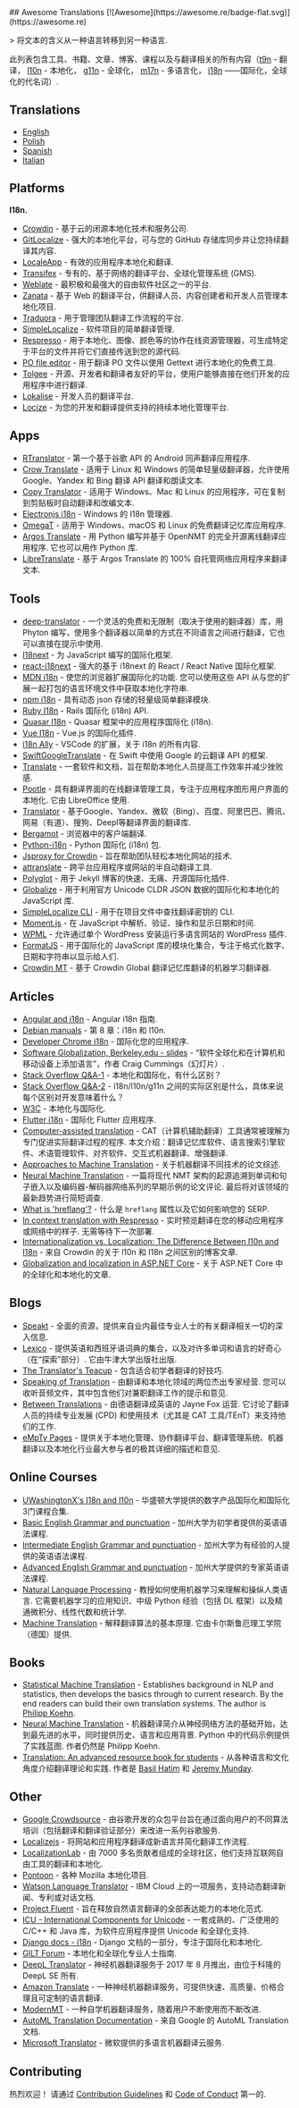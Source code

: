 <div class="github-widget" data-repo="mbiesiad/awesome-translations"></div>
<script async src="https://pagead2.googlesyndication.com/pagead/js/adsbygoogle.js"></script><ins class="adsbygoogle" style="display:block" data-ad-client="ca-pub-6890694312814945" data-ad-slot="5473692530" data-ad-format="auto"  data-full-width-responsive="true"></ins><script>(adsbygoogle = window.adsbygoogle || []).push({});</script>
## Awesome Translations [![Awesome](https://awesome.re/badge-flat.svg)](https://awesome.re)

&gt; 将文本的含义从一种语言转移到另一种语言.

此列表包含工具、书籍、文章、博客、课程以及与翻译相关的所有内容（[t9n](https://en.wikipedia.org/wiki/Translation) - 翻译， [l10n](https://en.wikipedia.org/wiki/Language_localisation) - 本地化， [g11n](https://en.wikipedia.org/wiki/Language_localisation#Globalisation_versus_localisation) - 全球化， [m17n](https://www.definify.com/word/multilingualization#:~:text=Noun,into%2C%20or%20for%20multiple%20languages) - 多语言化， [i18n](https://en.wikipedia.org/wiki/Language_localisation#Globalisation_versus_localisation) ——国际化，全球化的代名词）.



## Translations

- [English](https://github.com/mbiesiad/awesome-translations)
- [Polish](https://github.com/mbiesiad/awesome-translations/tree/pl_PL)
- [Spanish](https://web.archive.org/web/20220511155347/https://github.com/JoseDeFreitas/awesome-translations/tree/es_ES)
- [Italian](https://github.com/niedev/awesome-translations/tree/it_IT)

## Platforms

**I18n.**

- [Crowdin](https://crowdin.com/) - 基于云的闭源本地化技术和服务公司.
- [GitLocalize](https://gitlocalize.com/) - 强大的本地化平台，可与您的 GitHub 存储库同步并让您持续翻译其内容.
- [LocaleApp](https://www.localeapp.com/) - 有效的应用程序本地化和翻译.
- [Transifex](https://www.transifex.com/) - 专有的、基于网络的翻译平台、全球化管理系统 (GMS).
- [Weblate](https://weblate.org/) - 最积极和最强大的自由软件社区之一的平台.
- [Zanata](http://zanata.org/) - 基于 Web 的翻译平台，供翻译人员、内容创建者和开发人员管理本地化项目.
- [Traduora](https://github.com/traduora/traduora) - 用于管理团队翻译工作流程的平台.
- [SimpleLocalize](https://simplelocalize.io) - 软件项目的简单翻译管理.
- [Respresso](https://respresso.io/) - 用于本地化、图像、颜色等的协作在线资源管理器，可生成特定于平台的文件并将它们直接传送到您的源代码.
- [PO file editor](https://pofile.net/free-po-editor) - 用于翻译 PO 文件以使用 Gettext 进行本地化的免费工具.
- [Tolgee](https://tolgee.io) - 开源、开发者和翻译者友好的平台，使用户能够直接在他们开发的应用程序中进行翻译.
- [Lokalise](https://lokalise.com/) - 开发人员的翻译平台.
- [Locize](https://locize.com/) - 为您的开发和翻译提供支持的持续本地化管理平台.

## Apps

- [RTranslator](https://github.com/niedev/RTranslator) - 第一个基于谷歌 API 的 Android 同声翻译应用程序.
- [Crow Translate](https://github.com/crow-translate/crow-translate) - 适用于 Linux 和 Windows 的简单轻量级翻译器，允许使用 Google、Yandex 和 Bing 翻译 API 翻译和朗读文本.
- [Copy Translator](https://github.com/CopyTranslator/CopyTranslator) - 适用于 Windows、Mac 和 Linux 的应用程序，可在复制到剪贴板时自动翻译和改编文本.
- [Electronjs i18n](https://www.electronjs.org/apps/i18n-manager) - Windows 的 I18n 管理器.
- [OmegaT](https://omegat.org/) - 适用于 Windows、macOS 和 Linux 的免费翻译记忆库应用程序.
- [Argos Translate](https://github.com/argosopentech/argos-translate)  - 用 Python 编写并基于 OpenNMT 的完全开源离线翻译应用程序. 它也可以用作 Python 库.
- [LibreTranslate](https://github.com/uav4geo/LibreTranslate) - 基于 Argos Translate 的 100% 自托管网络应用程序来翻译文本.

## Tools

- [deep-translator](https://github.com/nidhaloff/deep-translator) - 一个灵活的免费和无限制（取决于使用的翻译器）库，用 Phyton 编写，使用多个翻译器以简单的方式在不同语言之间进行翻译，它也可以直接在提示中使用.
- [I18next](https://www.i18next.com/) - 为 JavaScript 编写的国际化框架.
- [react-i18next](https://react.i18next.com/) - 强大的基于 i18next 的 React / React Native 国际化框架.
- [MDN i18n](https://developer.mozilla.org/en-US/docs/Mozilla/Add-ons/WebExtensions/API/i18n)  - 使您的浏览器扩展国际化的功能. 您可以使用这些 API 从与您的扩展一起打包的语言环境文件中获取本地化字符串.
- [npm i18n](https://www.npmjs.com/package/i18n) - 具有动态 json 存储的轻量级简单翻译模块.
- [Ruby I18n](https://guides.rubyonrails.org/i18n.html) - Rails 国际化 (i18n) API.
- [Quasar I18n](https://quasar.dev/options/app-internationalization) - Quasar 框架中的应用程序国际化 (i18n).
- [Vue I18n](https://kazupon.github.io/vue-i18n/) - Vue.js 的国际化插件.
- [i18n Ally](https://github.com/antfu/i18n-ally) - VSCode 的扩展，关于 i18n 的所有内容.
- [SwiftGoogleTranslate](https://github.com/maximbilan/SwiftGoogleTranslate) - 在 Swift 中使用 Google 的云翻译 API 的框架.
- [Translate](https://github.com/translate/translate) - 一套软件和文档，旨在帮助本地化人员提高工作效率并减少挫败感.
- [Pootle](https://github.com/translate/pootle)  - 具有翻译界面的在线翻译管理工具，专注于应用程序图形用户界面的本地化. 它由 LibreOffice 使用.
- [Translator](https://github.com/UlionTse/translators) - 基于Google、Yandex、微软（Bing）、百度、阿里巴巴、腾讯、网易（有道）、搜狗、Deepl等翻译界面的翻译库.
- [Bergamot](https://github.com/browsermt) - 浏览器中的客户端翻译.
- [Python-i18n](https://pypi.org/project/python-i18n/) - Python 国际化 (i18n) 包.
- [Jsproxy for Crowdin](https://store.crowdin.com/products/crowdin-proxy-translator) - 旨在帮助团队轻松本地化网站的技术.
- [attranslate](https://github.com/fkirc/attranslate) - 跨平台应用程序或网站的半自动翻译工具.
- [Polyglot](https://github.com/untra/polyglot) - 用于 Jekyll 博客的快速、无痛、开源国际化插件.
- [Globalize](https://github.com/globalizejs/globalize) - 用于利用官方 Unicode CLDR JSON 数据的国际化和本地化的 JavaScript 库.
- [SimpleLocalize CLI](https://github.com/simplelocalize/simplelocalize-cli) - 用于在项目文件中查找翻译密钥的 CLI.
- [Moment.js](https://momentjs.com/) - 在 JavaScript 中解析、验证、操作和显示日期和时间.
- [WPML](https://wpml.org/) - 允许通过单个 WordPress 安装运行多语言网站的 WordPress 插件.
- [FormatJS](https://formatjs.io/) - 用于国际化的 JavaScript 库的模块化集合，专注于格式化数字、日期和字符串以显示给人们.
- [Crowdin MT](https://store.crowdin.com/crowdin-mt) - 基于 Crowdin Global 翻译记忆库翻译的机器学习翻译器.

## Articles

- [Angular and i18n](https://angular.io/guide/i18n) - Angular i18n 指南.
- [Debian manuals](https://www.debian.org/doc/manuals/debian-reference/ch08.en.html) - 第 8 章：i18n 和 l10n.
- [Developer Chrome i18n](https://developer.chrome.com/webstore/i18n) - 国际化您的应用程序.
- [Software Globalization, Berkeley.edu - slides](https://lx.berkeley.edu/sites/default/files/berkeleylinguisticsdeptg11ncldr.pdf) - “软件全球化和在计算机和移动设备上添加语言”，作者 Craig Cummings（幻灯片）.
- [Stack Overflow Q&A-1](https://stackoverflow.com/questions/506743/localization-and-internationalization-whats-the-difference) - 本地化和国际化，有什么区别？
- [Stack Overflow Q&A-2](https://stackoverflow.com/questions/754520/what-is-the-actual-differences-between-i18n-l10n-g11n-and-specifically-what-does) - i18n/l10n/g11n 之间的实际区别是什么，具体来说每个区别对开发意味着什么？
- [W3C](https://www.w3.org/International/questions/qa-i18n) - 本地化与国际化.
- [Flutter i18n](https://flutter.dev/docs/development/accessibility-and-localization/internationalization) - 国际化 Flutter 应用程序.
- [Computer-assisted translation](https://en.wikipedia.org/wiki/Computer-assisted_translation)  - CAT（计算机辅助翻译）工具通常被理解为专门促进实际翻译过程的程序. 本文介绍：翻译记忆库软件、语言搜索引擎软件、术语管理软件、对齐软件、交互式机器翻译、增强翻译.
- [Approaches to Machine Translation](http://engineering.fuoye.edu.ng/journal/index.php/engineer/article/view/26/pdf) - 关于机器翻译不同技术的论文综述.
- [Neural Machine Translation](https://jair.org/index.php/jair/article/view/12007/26611)  - 一篇将现代 NMT 架构的起源追溯到单词和句子嵌入以及编码器-解码器网络系列的早期示例的论文评论. 最后将对该领域的最新趋势进行简短调查.
- [What is 'hreflang'?](https://simplelocalize.io/blog/posts/what-is-hreflang/) - 什么是 `hreflang` 属性以及它如何影响您的 SERP.
- [In context translation with Respresso](https://blog.respresso.io/index.php/2020/06/22/in-context-translation-with-respresso/)  - 实时预览翻译在您的移动应用程序或网络中的样子. 无需等待下一次部署.
- [Internationalization vs. Localization: The Difference Between l10n and I18n](https://blog.crowdin.com/2022/07/14/internationalization-vs-localization) - 来自 Crowdin 的关于 l10n 和 I18n 之间区别的博客文章.
- [Globalization and localization in ASP.NET Core](https://learn.microsoft.com/en-us/aspnet/core/fundamentals/localization?view=aspnetcore-6.0) - 关于 ASP.NET Core 中的全球化和本地化的文章.

## Blogs

- [Speakt](https://speakt.com/blog/) - 全面的资源，提供来自业内最佳专业人士的有关翻译相关一切的深入信息.
- [Lexico](https://www.lexico.com/)  - 提供英语和西班牙语词典的集合，以及对许多单词和语言的好奇心（在“探索”部分）. 它由牛津大学出版社出版.
- [The Translator's Teacup](https://lingocode.com/translation-blog/) - 包含适合初学者翻译的好技巧.
- [Speaking of Translation](https://speakingoftranslation.com/)  - 由翻译和本地化领域的两位杰出专家经营. 您可以收听音频文件，其中包含他们对兼职翻译工作的提示和意见.
- [Between Translations](http://foxdocs.biz/BetweenTranslations/)  - 由德语翻译成英语的 Jayne Fox 运营. 它讨论了翻译人员的持续专业发展 (CPD) 和使用技术（尤其是 CAT 工具/TEnT）来支持他们的工作.
- [eMpTy Pages](http://kv-emptypages.blogspot.com/) - 提供关于本地化管理、协作翻译平台、翻译管理系统、机器翻译以及本地化行业最大参与者的极其详细的描述和意见.

## Online Courses

- [UWashingtonX's I18n and l10n](https://www.edx.org/professional-certificate/uwashingtonx-internationalization-and-localization) - 华盛顿大学提供的数字产品国际化和国际化3门课程合集.
- [Basic English Grammar and punctuation](https://www.coursera.org/learn/grammar-punctuation) - 加州大学为初学者提供的英语语法课程.
- [Intermediate English Grammar and punctuation](https://www.coursera.org/specializations/intermediate-grammar) - 加州大学为有经验的人提供的英语语法课程.
- [Advanced English Grammar and punctuation](https://www.coursera.org/specializations/advanced-grammar-punctuation#courses) - 加州大学提供的专家英语语法课程.
- [Natural Language Processing](https://www.coursera.org/specializations/natural-language-processing)  - 教授如何使用机器学习来理解和操纵人类语言. 它需要机器学习的应用知识、中级 Python 经验（包括 DL 框架）以及精通微积分、线性代数和统计学.
- [Machine Translation](https://www.coursera.org/learn/machinetranslation)  - 解释翻译算法的基本原理. 它由卡尔斯鲁厄理工学院（德国）提供.

## Books

- [Statistical Machine Translation](https://www.cambridge.org/core/books/statistical-machine-translation/94EADF9F680558E13BE759997553CDE5#fndtn-information) - Establishes background in NLP and statistics, then develops the basics through to current research. By the end readers can build their own translation systems. The author is [Philipp Koehn](https://en.wikipedia.org/wiki/Philipp_Koehn).
- [Neural Machine Translation](https://www.cambridge.org/core/books/neural-machine-translation/7AAA628F88ADD64124EA008C425C0197#fndtn-information)  - 机器翻译简介从神经网络方法的基础开始，达到最先进的水平，同时提供历史、语言和应用背景.  Python 中的代码示例提供了实践蓝图. 作者仍然是 Philipp Koehn.
- [Translation: An advanced resource book for students](https://www.amazon.com/Translation-advanced-resource-Routledge-Linguistics-ebook/dp/B07NPV8DSC/ref=cm_cr_arp_d_product_top?ie=UTF8)  - 从各种语言和文化角度介绍翻译理论和实践. 作者是 [Basil Hatim](https://scholar.google.com/citations?user=IVydQ-4AAAAJ&hl=en) 和 [Jeremy Munday](https://ahc.leeds.ac.uk/languages/staff/1006/professor-jeremy-munday).

## Other

- [Google Crowdsource](https://crowdsource.google.com/) - 由谷歌开发的众包平台旨在通过面向用户的不同算法培训（包括翻译和翻译验证部分）来改进一系列谷歌服务.
- [Localizejs](https://localizejs.com/) - 将网站和应用程序翻译成新语言并简化翻译工作流程.
- [LocalizationLab](https://www.localizationlab.org/) - 由 7000 多名贡献者组成的全球社区，他们支持互联网自由工具的翻译和本地化.
- [Pontoon](https://pontoon.mozilla.org/) - 各种 Mozilla 本地化项目.
- [Watson Language Translator](https://www.ibm.com/cloud/watson-language-translator) - IBM Cloud 上的一项服务，支持动态翻译新闻、专利或对话文档.
- [Project Fluent](https://projectfluent.org) - 旨在释放自然语言翻译的全部表达能力的本地化范式.
- [ICU - International Components for Unicode](https://icu.unicode.org/) - 一套成熟的、广泛使用的 C/C++ 和 Java 库，为软件应用程序提供 Unicode 和全球化支持.
- [Django docs - i18n](https://docs.djangoproject.com/en/4.1/topics/i18n/) - Django 文档的一部分，专注于国际化和本地化.
- [GILT Forum](https://github.com/GILT-Forum/Globalization-Strategy-Playbook) - 本地化和全球化专业人士指南.
- [DeepL Translator](https://www.deepl.com/) - 神经机器翻译服务于 2017 年 8 月推出，由位于科隆的 DeepL SE 所有.
- [Amazon Translate](https://aws.amazon.com/translate/) - 一种神经机器翻译服务，可提供快速、高质量、价格合理且可定制的语言翻译.
- [ModernMT](https://www.modernmt.com/) - 一种自学机器翻译服务，随着用户不断使用而不断改进.
- [AutoML Translation Documentation](https://cloud.google.com/translate/automl/docs) - 来自 Google 的 AutoML Translation 文档.
- [Microsoft Translator](https://translator.microsoft.com/) - 微软提供的多语言机器翻译云服务.

## Contributing

热烈欢迎！ 请通过 [Contribution Guidelines](https://github.com/mbiesiad/awesome-translations/blob/master/CONTRIBUTING.md) 和 [Code of Conduct](https://github.com/mbiesiad/awesome-translations/blob/master/CODE-OF-CONDUCT.md) 第一的.
